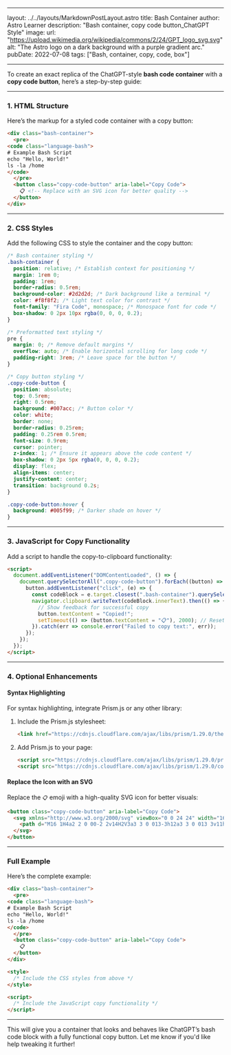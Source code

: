 

---
layout: ../../layouts/MarkdownPostLayout.astro
title: Bash Container
author: Astro Learner
description: "Bash container, copy code button_ChatGPT Style"
image:
    url: "https://upload.wikimedia.org/wikipedia/commons/2/24/GPT_logo_svg.svg"
    alt: "The Astro logo on a dark background with a purple gradient arc."
pubDate: 2022-07-08
tags: ["Bash, container, copy, code, box"]

---


To create an exact replica of the ChatGPT-style **bash code container** with a **copy code button**, here’s a step-by-step guide:

---

### **1. HTML Structure**
Here’s the markup for a styled code container with a copy button:

```html
<div class="bash-container">
  <pre>
<code class="language-bash">
# Example Bash Script
echo "Hello, World!"
ls -la /home
</code>
  </pre>
  <button class="copy-code-button" aria-label="Copy Code">
    📋 <!-- Replace with an SVG icon for better quality -->
  </button>
</div>
```

---

### **2. CSS Styles**
Add the following CSS to style the container and the copy button:

```css
/* Bash container styling */
.bash-container {
  position: relative; /* Establish context for positioning */
  margin: 1rem 0;
  padding: 1rem;
  border-radius: 0.5rem;
  background-color: #2d2d2d; /* Dark background like a terminal */
  color: #f8f8f2; /* Light text color for contrast */
  font-family: "Fira Code", monospace; /* Monospace font for code */
  box-shadow: 0 2px 10px rgba(0, 0, 0, 0.2);
}

/* Preformatted text styling */
pre {
  margin: 0; /* Remove default margins */
  overflow: auto; /* Enable horizontal scrolling for long code */
  padding-right: 3rem; /* Leave space for the button */
}

/* Copy button styling */
.copy-code-button {
  position: absolute;
  top: 0.5rem;
  right: 0.5rem;
  background: #007acc; /* Button color */
  color: white;
  border: none;
  border-radius: 0.25rem;
  padding: 0.25rem 0.5rem;
  font-size: 0.9rem;
  cursor: pointer;
  z-index: 1; /* Ensure it appears above the code content */
  box-shadow: 0 2px 5px rgba(0, 0, 0, 0.2);
  display: flex;
  align-items: center;
  justify-content: center;
  transition: background 0.2s;
}

.copy-code-button:hover {
  background: #005f99; /* Darker shade on hover */
}
```

---

### **3. JavaScript for Copy Functionality**
Add a script to handle the copy-to-clipboard functionality:

```html
<script>
  document.addEventListener("DOMContentLoaded", () => {
    document.querySelectorAll(".copy-code-button").forEach((button) => {
      button.addEventListener("click", (e) => {
        const codeBlock = e.target.closest(".bash-container").querySelector("code");
        navigator.clipboard.writeText(codeBlock.innerText).then(() => {
          // Show feedback for successful copy
          button.textContent = "Copied!";
          setTimeout(() => (button.textContent = "📋"), 2000); // Reset icon
        }).catch(err => console.error("Failed to copy text:", err));
      });
    });
  });
</script>
```

---

### **4. Optional Enhancements**
#### Syntax Highlighting
For syntax highlighting, integrate Prism.js or any other library:
1. Include the Prism.js stylesheet:
   ```html
   <link href="https://cdnjs.cloudflare.com/ajax/libs/prism/1.29.0/themes/prism-okaidia.min.css" rel="stylesheet">
   ```
2. Add Prism.js to your page:
   ```html
   <script src="https://cdnjs.cloudflare.com/ajax/libs/prism/1.29.0/prism.min.js"></script>
   <script src="https://cdnjs.cloudflare.com/ajax/libs/prism/1.29.0/components/prism-bash.min.js"></script>
   ```

#### Replace the Icon with an SVG
Replace the `📋` emoji with a high-quality SVG icon for better visuals:
```html
<button class="copy-code-button" aria-label="Copy Code">
  <svg xmlns="http://www.w3.org/2000/svg" viewBox="0 0 24 24" width="16" height="16" fill="currentColor">
    <path d="M16 1H4a2 2 0 00-2 2v14H2V3a3 3 0 013-3h12a3 3 0 013 3v11h-2V3a2 2 0 00-2-2zm4 6h-9a2 2 0 00-2 2v11a2 2 0 002 2h9a2 2 0 002-2V9a2 2 0 00-2-2zm-9 2h9v11h-9V9z"></path>
  </svg>
</button>
```

---

### **Full Example**
Here’s the complete example:

```html
<div class="bash-container">
  <pre>
<code class="language-bash">
# Example Bash Script
echo "Hello, World!"
ls -la /home
</code>
  </pre>
  <button class="copy-code-button" aria-label="Copy Code">
    📋
  </button>
</div>

<style>
  /* Include the CSS styles from above */
</style>

<script>
  /* Include the JavaScript copy functionality */
</script>
```

---

This will give you a container that looks and behaves like ChatGPT’s bash code block with a fully functional copy button. Let me know if you'd like help tweaking it further!